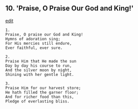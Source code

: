 
## 10.  'Praise, O Praise Our God and King!'
[edit](https://docs.google.com/document/d/1OHrQYDbsAPoSim2Og7G0JuSGWkjh5%2DZq/edit?mode=html)



    1.
    Praise, O praise our God and King! 
    Hymns of adoration sing; 
    For His mercies still endure, 
    Ever faithful, ever sure. 

    2.
    Praise Him that He made the sun 
    Day by day his course to run, 
    And the silver moon by night, 
    Shining with her gentle light. 

    3.
    Praise Him for our harvest store; 
    He hath filled the garner floor; 
    And for richer food than this, 
    Pledge of everlasting bliss.

